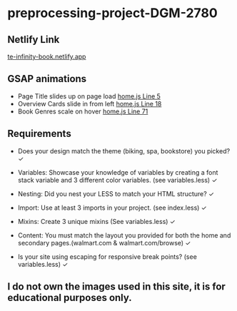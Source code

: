 # preprocessing-project-DGM-2780

## Netlify Link

[te-infinity-book.netlify.app](https://te-infinity-book.netlify.app/index.html)

## GSAP animations
- Page Title slides up on page load [home.js Line 5](./website/javascript/home.js#L5)
- Overview Cards slide in from left [home.js Line 18](./website/javascript/home.js#L18)
- Book Genres scale on hover [home.js Line 71](./website/javascript/home.js#L71)

## Requirements
- Does your design match the theme (biking, spa, bookstore) you picked? ✓

- Variables: Showcase your knowledge of variables by creating a font stack variable and 3 different color variables. (see variables.less) ✓

- Nesting: Did you nest your LESS to match your HTML structure? ✓

- Import: Use at least 3 imports in your project. (see index.less) ✓

- Mixins: Create 3 unique mixins (See variables.less) ✓

- Content: You must match the layout you provided for both the  home and secondary pages.(walmart.com & walmart.com/browse) ✓

- Is your site using escaping for responsive break points? (see variables.less) ✓

## I do not own the images used in this site, it is for educational purposes only.